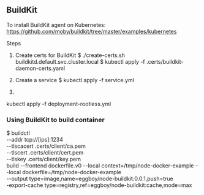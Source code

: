 ## BuildKit

To install BuildKit agent on Kubernetes:
https://github.com/moby/buildkit/tree/master/examples/kubernetes

Steps
1. Create certs for BuildKit
$ ./create-certs.sh buildkitd.default.svc.cluster.local
$ kubectl apply -f .certs/buildkit-daemon-certs.yaml

2. Create a service 
$ kubectl apply -f service.yml

3. 
kubectl apply -f deployment-rootless.yml





### Using BuildKit to build container

$ buildctl \
--addr tcp://[ips]:1234 \
--tlscacert .certs/client/ca.pem \
--tlscert .certs/client/cert.pem \
--tlskey .certs/client/key.pem \
build --frontend dockerfile.v0 --local context=/tmp/node-docker-example --local dockerfile=/tmp/node-docker-example \
--output type=image,name=eggboy/node-buildkit:0.0.1,push=true \
-export-cache type=registry,ref=eggboy/node-buildkit:cache,mode=max
  